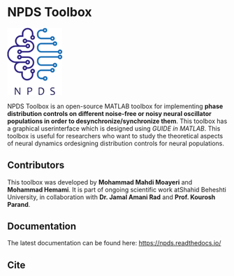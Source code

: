 # NPDS Toolbox

<img src="https://github.com/cmplab/npds-toolbox/blob/main/docs/Pictures/NPDS-logo.svg" alt="alt text" width=25%>

NPDS  Toolbox  is  an  open-source  MATLAB  toolbox  for  implementing  **phase distribution controls on different noise-free or noisy neural oscillator populations in order to desynchronize/synchronize them**. This toolbox has a graphical userinterface which is designed using *GUIDE in MATLAB*.  This toolbox is useful for researchers who want to study the theoretical aspects of neural  dynamics  ordesigning  distribution controls for neural populations.

## Contributors

This toolbox was developed by **Mohammad Mahdi Moayeri** and **Mohammad Hemami**.  It is part of ongoing scientific work atShahid Beheshti University, in collaboration with **Dr. Jamal Amani Rad** and **Prof. Kourosh Parand**.

## Documentation

The latest documentation can be found here: https://npds.readthedocs.io/

## Cite


